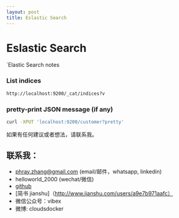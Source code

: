 ```yaml
---
layout: post
title: Eslastic Search
---
```


# Eslastic Search

`Elastic Search notes

### List indices
```sh
http://localhost:9200/_cat/indices?v
```

### pretty-print JSON message (if any)
```sh
curl -XPUT 'localhost:9200/customer?pretty'
```

如果有任何建议或者想法，请联系我。

## 联系我：
* phray.zhang@gmail.com (email/邮件，whatsapp, linkedin)
* helloworld_2000 (wechat/微信)
* [github](https://github.com/CloudsDocker/)
* [简书 jianshu]（http://www.jianshu.com/users/a9e7b971aafc）
* 微信公众号：vibex
* 微博: cloudsdocker
